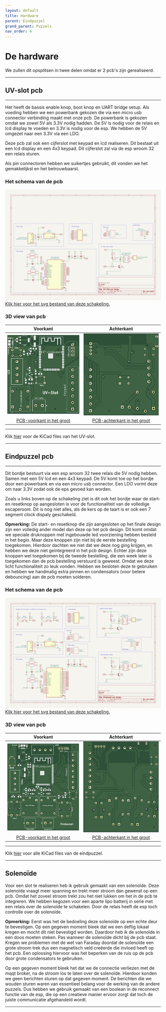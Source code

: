 ```yaml
---
layout: default
title: Hardware
parent: Eindpuzzel
grand_parent: Puzzels
nav_order: 4
---
```


# De hardware

We zullen dit opsplitsen in twee delen omdat er 2 pcb's zijn gerealiseerd.

---

## UV-slot pcb

---

Het heeft de bassis enable knop, boot knop en UART bridge setup. 
Als voeding hebben we een powerbank gekozen die via een micro usb connector verbinding maakt met onze pcb. De powerbank is gekozen omdat we zowel 5V als 3.3V nodig hadden. De 5V is nodig voor de relais en lcd display te voeden en 3.3V is nodig voor de esp. We hebben de 5V omgezet naar een 3.3V via een LDO.


Deze pcb zal ook een cijferslot met keypad en lcd realiseren. Dit bestaat uit een lcd display en een 4x3 keypad.
Dit cijferslot zal via de esp wroom 32 een relais sturen.

Als pin connectoren hebben we suikertjes gebruikt, dit vonden we het gemakkelijkst en het betrouwbaarst.

### Het schema van de pcb

![](Schakeling_UV-Lock.svg)
[Klik hier voor het svg bestand van deze schakeling.](https://raw.githubusercontent.com/PLAN-IT-B/BachelorProefCommunicatieEnEinde/main/Documentatie%20UV-slot/Schakeling_UV-Lock/Schakeling_UV-Lock.svg)


### 3D view van pcb

|Voorkant | Achterkant |
|:----: |:----: |
|![](pcb2-voorkant.png)|![](pcb2-achterkant.png)|
| [PCB-voorkant in het groot](https://github.com/PLAN-IT-B/BachelorProefCommunicatieEnEinde/blob/main/Documentatie%20UV-slot/Schakeling_UV-Lock/pcb2-voorkant.png)| [PCB-achterkant in het groot](https://github.com/PLAN-IT-B/BachelorProefCommunicatieEnEinde/blob/main/Documentatie%20UV-slot/Schakeling_UV-Lock/pcb2-achterkant.png)|

---

Klik [hier](https://github.com/PLAN-IT-B/BachelorProefCommunicatieEnEinde/tree/main/Documentatie%20UV-slot/Schakeling_UV-Lock) voor de KiCad files van het UV-slot.

---

## Eindpuzzel pcb

---

Dit bordje bestuurt via een esp wroom 32 twee relais die 5V nodig hebben. Samen met een 5V lcd en een 4x3 keypad.
De 5V komt toe op het bordje door een powerbank en via een micro usb connector. Een LDO vormt deze om naar 3.3V zodat ook de eps gevoed kan worden.

Zoals u links boven op de schakeling ziet is dit ook het bordje waar de start- en resetknop op aangesloten is voor de functionaliteit van de volledige escaperoom. Dit is nog niet alles, als de kers op de taart is er ook een 7 segment clock dispaly geschakeld.

**Opmerking:** De start- en resetknop die zijn aangesloten op het finale design zijn een volledig ander model dan deze op het pcb design. Dit komt omdat we speciale druknoppen met ingebouwde led voorziening hebben besteld in het begin. Maar deze knoppen zijn niet bij de eerste bestelling toegekomen. Hierdoor dachten we niet dat we deze nog ging krijgen, en hebben we deze niet geintegreerd in het pcb design. Echter zijn deze knoppen wel toegekomen bij de tweede bestelling, die een week later is toegekomen dan de pcb bestelling verstuurd is geweest. Omdat we deze licht functionaliteit zo leuk vonden. Hebben we besloten deze te gebruiken en hebben we handmatig extra pinnen en condensators (voor betere debouncing) aan de pcb moeten solderen. 

### Het schema van de pcb

![](Schakeling.svg)
[Klik hier voor het svg bestand van deze schakeling.](https://raw.githubusercontent.com/PLAN-IT-B/BachelorProefCommunicatieEnEinde/main/Documentatie%20eindpuzzel/Schakeling/Schakeling.svg)

### 3D view van pcb

|Voorkant | Achterkant |
|:----: |:----: |
|![](pcb1-voorkant.png)|![](pcb1-achterkant.png)|
| [PCB-voorkant in het groot](https://github.com/PLAN-IT-B/BachelorProefCommunicatieEnEinde/blob/main/Documentatie%20eindpuzzel/Schakeling/pcb1-voorkant.png)| [PCB-achterkant in het groot](https://github.com/PLAN-IT-B/BachelorProefCommunicatieEnEinde/blob/main/Documentatie%20eindpuzzel/Schakeling/pcb1-achterkant.png)|


---

Klik [hier](https://github.com/PLAN-IT-B/BachelorProefCommunicatieEnEinde/tree/main/Documentatie%20eindpuzzel/Schakeling)  voor alle KiCad files van de eindpuzzel.

---


## Solenoïde



Voor een slot te realiseren heb ik gebruik gemaakt van een solenoïde. Deze solenoïde vraagt meer spanning en trekt meer stroom dan gewenst op een pcb. Omdat het zoveel stroom trekt zou het niet lukken om het in de pcb te integreren. We hebben kegozen voor een aparte lipo batterij in serie met een relais over de solenoïde te schakelen. Door de relais heeft de esp toch controlle over de solenoïde.

**Opmerking:** Eerst was het de bedoeling deze solenoïde op een echte deur te bevestigen. Op een gegeven moment bleek dat we een deftig lokaal kregen en mocht dit niet bevestigd worden. Daardoor heb ik de solenoïde in een doos moeten steken. Pas wanneer de solenoïde dicht bij de pcb staat. Kregen we problemen met de wet van Faraday doordat de solenoïde een grote stroom trek dus een magnetisch veld creëerde die invloed heeft op het pcb. Een oplossing hiervoor was het beperken van de ruis op de pcb door grote condensators te gebruiken. 

Op een gegeven moment bleek het dat we de connectie verliezen met de mqqt broker, na de stroom los te laten over de solenoïde. Hierdoor konden we geen berichten sturen op dat gegeven moment. De berichten die we wouden sturen waren van essentieel belang voor de werking van de andere puzzels. Dus hebben we gebruik gemaakt van een boolean in de reconnect functie van de esp, die op een creatieve manier ervoor zorgt dat toch de juiste communicatie afgehandeld wordt.

---


